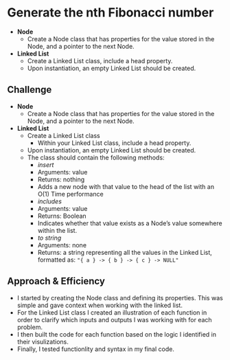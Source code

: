 # Generate the nth Fibonacci number

+ **Node**
  + Create a Node class that has properties for the value stored in the Node, and a pointer to the next Node.
+ **Linked List**
  + Create a Linked List class, include a head property.
  + Upon instantiation, an empty Linked List should be created.

## Challenge

+ **Node**
  + Create a Node class that has properties for the value stored in the Node, and a pointer to the next Node.
+ **Linked List**
  + Create a Linked List class
    + Within your Linked List class, include a head property.
  + Upon instantiation, an empty Linked List should be created.
  + The class should contain the following methods:
    + *insert*
    + Arguments: value
    + Returns: nothing
    + Adds a new node with that value to the head of the list with an O(1) Time performance
    + *includes*
    + Arguments: value
    + Returns: Boolean
    + Indicates whether that value exists as a Node’s value somewhere within the list.
    + *to string*
    + Arguments: none
    + Returns: a string representing all the values in the Linked List, formatted as:
`"{ a } -> { b } -> { c } -> NULL"`

## Approach & Efficiency

+ I started by creating the Node class and defining its properties. This was simple and gave context when working with the linked list.
+ For the Linked List class I created an illustration of each function in order to clarify which inputs and outputs I was working with for each problem.
+ I then built the code for each function based on the logic I identified in their visulizations.
+ Finally, I tested functionlity and syntax in my final code.
